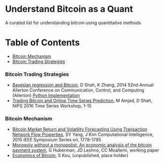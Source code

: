# Understand Bitcoin as a Quant
A curated list for understanding bitcoin using quantitative methods

# Table of Contents
- [Bitcoin Mechanism](#mechanism)
- [Bitcoin Trading Strategies](#trading-strats)

### Bitcoin Trading Strategies
* [Bayesian regression and Bitcoin](https://arxiv.org/pdf/1410.1231.pdf), D Shah, K Zhang, 2014 52nd Annual Allerton Conference on Communication, Control, and Computing (Allerton)
[    Python Implementation](https://github.com/stavros0/bitcoin-price-prediction)
* [Trading Bitcoin and Online Time Series Prediction](http://proceedings.mlr.press/v55/amjad16.pdf), M Amjad, D Shah, NIPS 2016 Time Series Workshop, 1-15

### Bitcoin Mechanism
* [Bitcoin Market Return and Volatility Forecasting Using Transaction Network Flow Properties](https://www.researchgate.net/profile/Steve_Yang2/publication/304289854_Bitcoin_Market_Return_and_Volatility_Forecasting_Using_Transaction_Network_Flow_Properties/links/5844d38408ae8e63e6272098/Bitcoin-Market-Return-and-Volatility-Forecasting-Using-Transaction-Network-Flow-Properties.pdf), SY Yang, J Kim
Computational Intelligence, 2015 IEEE Symposium Series on, 1778-1785
* [Monopoly without a monopolist: An economic analysis of the bitcoin payment system](https://helda.helsinki.fi/bof/bitstream/handle/123456789/14912/BoF_DP_1727.pdf?sequence=1%D1), G Huberman, JD Leshno, CC Moallemi, working paper
* [Economics of Bitcoin](), S Kou, (unpublished, place holder)
